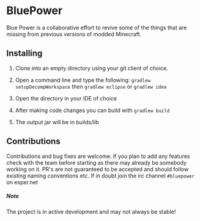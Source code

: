 # BluePower

Blue Power is a collaborative effort to revive some of the things that are missing from previous versions of modded Minecraft.

## Installing

1. Clone into an empty directory using your git client of choice.
2. Open a command line and type the following: `gradlew setupDecompWorkspace` then `gradlew eclipse` or `gradlew idea`
        
3. Open the directory in your IDE of choice
4. After making code changes you can build with `gradlew build`
5. The output jar will be in builds/lib

## Contributions

Contributions and bug fixes are welcome. If you plan to add any features check with the team before starting as there may already be somebody working on it. PR's are not guaranteed to be accepted and should follow existing naming conventions etc. If in doubt join the irc channel `#bluepower` on esper.net

##### Note
The project is in active development and may not always be stable!